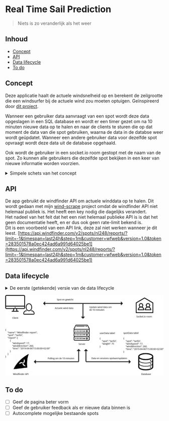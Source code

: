 # Real Time Sail Prediction
> Niets is zo veranderlijk als het weer

## Inhoud
* [Concept](#concept)
* [API](#api)
* [Data lifecycle](#data-lifecycle)
* [To do](#to-do)

## Concept
Deze applicatie haalt de actuele windsnelheid op en berekent de zeilgrootte die een windsurfer bij de actuele wind zou moeten optuigen. Geïnspireerd door [dit project](https://github.com/RoryMearns/Windsurf_Calculator).  

Wanneer een gebruiker data aanvraagt van een spot wordt deze data opgeslagen in een SQL database en wordt er een timer gezet om na 10 minuten nieuwe data op te halen en naar de clients te sturen die op dat moment de data van die spot gebruiken, waarna de data in de databse weer wordt geüpdatet. Wanneer een andere gebruiker data voor dezelfde spot opvraagt wordt deze data uit de database opgehaald.

Ook wordt de gebruiker in een socket.io room gestopt met de naam van de spot. Zo kunnen alle gebruikers die dezelfde spot bekijken in een keer van nieuwe informatie worden voorzien.

<details>
<summary>Simpele schets van het concept</summary>

![concept schets](bin/schets.jpg)
</details>

## API
De app gebruikt de windfinder API om actuele winddata op te halen. Dit wordt gedaan met mijn [wind-scrape](https://github.com/jeroentvb/wind-scrape) project omdat de windfinder API niet helemaal publiek is. Het heeft een key nodig die dagelijks verandert.  
Het nadeel van het feit dat het een niet helemaal publieke API is is dat het geen documentatie heeft, en er dus ook geen rate-limit bekend is.  
Dit is een voorbeeld van een API link, deze zal niet werken wanneer je dit leest. [https://api.windfinder.com/v2/spots/nl248/reports/?limit=-1&timespan=last24h&step=1m&customer=wfweb&version=1.0&token=283501578a0ec424ad6a991d64025be1](https://api.windfinder.com/v2/spots/nl248/reports/?limit=-1&timespan=last24h&step=1m&customer=wfweb&version=1.0&token=283501578a0ec424ad6a991d64025be1)

## Data lifecycle
<details>
<summary>De eerste (getekende) versie van de data lifecycle</summary>

![data lifecycle](bin/data-lifecycle-old.jpg)
</details>

![data lifecycle](bin/data-lifecycle.jpg)

## To do
- [ ] Geef de pagina beter vorm
- [ ] Geef de gebruiker feedback als er nieuwe data binnen is
- [ ] Autocomplete mogelijke bestaande spots
